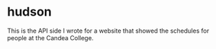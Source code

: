 # hudson

This is the API side I wrote for a website that showed the schedules for people at the Candea College.

